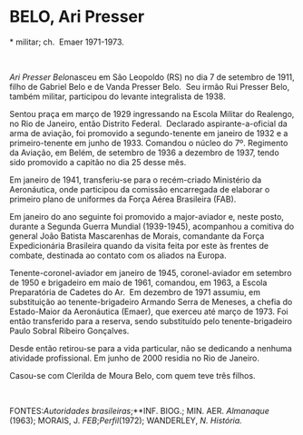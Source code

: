 BELO, Ari Presser
=================

\* militar; ch.  Emaer 1971-1973.

 

*Ari Presser Belo*nasceu em São Leopoldo (RS) no dia 7 de setembro de
1911, filho de Gabriel Belo e de Vanda Presser Belo.  Seu irmão Rui
Presser Belo, também militar, participou do levante integralista de
1938.

Sentou praça em março de 1929 ingressan­do na Escola Militar do
Realengo, no Rio de Janeiro, então Distrito Federal.  Declarado
aspirante-a-oficial da arma de aviação, foi promovido a segundo-tenente
em janeiro de 1932 e a primeiro-tenente em junho de 1933. Comandou o
núcleo do 7º. Regimento da Aviação, em Belém, de setembro de 1936 a
dezembro de 1937, tendo sido promovido a capitão no dia 25 desse mês.

Em janeiro de 1941, transferiu-se para o recém-criado Ministério da
Aeronáutica, onde participou da comissão encarregada de elabo­rar o
primeiro plano de uniformes da Força Aérea Brasileira (FAB).

Em janeiro do ano seguinte foi promovido a major-aviador e, neste posto,
durante a Segunda Guerra Mundial (1939-1945), acom­panhou a comitiva do
general João Batista Mascarenhas de Morais, comandante da Força
Expedicionária Brasileira quando da visita feita por este às frentes de
combate, destinada ao contato com os aliados na Europa.

Tenente-coronel-aviador em janeiro de 1945, coronel-aviador em setembro
de 1950 e brigadeiro em maio de 1961, comandou, em 1963, a Escola
Preparatória de Cadetes do Ar.  Em dezembro de 1971 assumiu, em
substitui­ção ao tenente-brigadeiro Armando Serra de Meneses, a chefia
do Estado-Maior da Aero­náutica (Emaer), que exerceu até março de 1973.
Foi então transferido para a reserva, sendo substituído pelo
tenente-brigadeiro Paulo Sobral Ribeiro Gonçalves.

Desde então retirou-se para a vida particular, não se dedicando a
nenhuma atividade profissional. Em junho de 2000 residia no Rio de
Janeiro.

Casou-se com Clerilda de Moura Belo, com quem teve três filhos.

 

FONTES:*Autoridades brasileiras*;**INF. BIOG.; MIN. AER. *Almanaque*
(1963); MORAIS, J. *FEB*;*Perfil*(1972); WANDERLEY, *N. História.*

 

